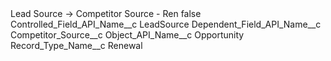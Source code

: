 <?xml version="1.0" encoding="UTF-8"?>
<CustomMetadata xmlns="http://soap.sforce.com/2006/04/metadata" xmlns:xsi="http://www.w3.org/2001/XMLSchema-instance" xmlns:xsd="http://www.w3.org/2001/XMLSchema">
    <label>Lead Source -&gt; Competitor Source - Ren</label>
    <protected>false</protected>
    <values>
        <field>Controlled_Field_API_Name__c</field>
        <value xsi:type="xsd:string">LeadSource</value>
    </values>
    <values>
        <field>Dependent_Field_API_Name__c</field>
        <value xsi:type="xsd:string">Competitor_Source__c</value>
    </values>
    <values>
        <field>Object_API_Name__c</field>
        <value xsi:type="xsd:string">Opportunity</value>
    </values>
    <values>
        <field>Record_Type_Name__c</field>
        <value xsi:type="xsd:string">Renewal</value>
    </values>
</CustomMetadata>
